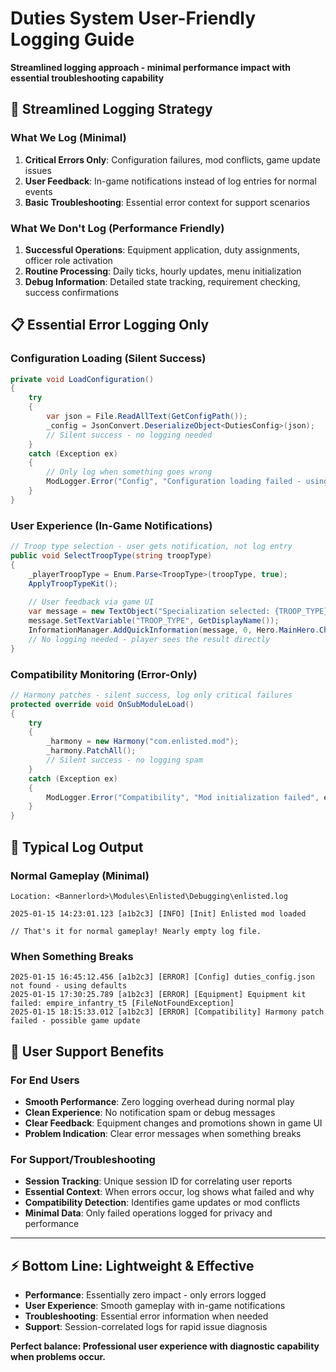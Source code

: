 # Duties System User-Friendly Logging Guide

**Streamlined logging approach - minimal performance impact with essential troubleshooting capability**

## 🎯 Streamlined Logging Strategy

### What We Log (Minimal)
1. **Critical Errors Only**: Configuration failures, mod conflicts, game update issues
2. **User Feedback**: In-game notifications instead of log entries for normal events
3. **Basic Troubleshooting**: Essential error context for support scenarios

### What We Don't Log (Performance Friendly)
1. **Successful Operations**: Equipment application, duty assignments, officer role activation
2. **Routine Processing**: Daily ticks, hourly updates, menu initialization
3. **Debug Information**: Detailed state tracking, requirement checking, success confirmations

## 📋 Essential Error Logging Only

### Configuration Loading (Silent Success)
```csharp
private void LoadConfiguration()
{
    try
    {
        var json = File.ReadAllText(GetConfigPath());
        _config = JsonConvert.DeserializeObject<DutiesConfig>(json);
        // Silent success - no logging needed
    }
    catch (Exception ex)
    {
        // Only log when something goes wrong
        ModLogger.Error("Config", "Configuration loading failed - using defaults", ex);
    }
}
```

### User Experience (In-Game Notifications)
```csharp
// Troop type selection - user gets notification, not log entry
public void SelectTroopType(string troopType)
{
    _playerTroopType = Enum.Parse<TroopType>(troopType, true);
    ApplyTroopTypeKit();
    
    // User feedback via game UI
    var message = new TextObject("Specialization selected: {TROOP_TYPE}. New equipment issued.");
    message.SetTextVariable("TROOP_TYPE", GetDisplayName());
    InformationManager.AddQuickInformation(message, 0, Hero.MainHero.CharacterObject, "");
    // No logging needed - player sees the result directly
}
```

### Compatibility Monitoring (Error-Only)
```csharp
// Harmony patches - silent success, log only critical failures
protected override void OnSubModuleLoad()
{
    try
    {
        _harmony = new Harmony("com.enlisted.mod");
        _harmony.PatchAll();
        // Silent success - no logging spam
    }
    catch (Exception ex)
    {
        ModLogger.Error("Compatibility", "Mod initialization failed", ex);
    }
}
```

## 📄 Typical Log Output

### Normal Gameplay (Minimal)
```
Location: <Bannerlord>\Modules\Enlisted\Debugging\enlisted.log

2025-01-15 14:23:01.123 [a1b2c3] [INFO] [Init] Enlisted mod loaded

// That's it for normal gameplay! Nearly empty log file.
```

### When Something Breaks
```
2025-01-15 16:45:12.456 [a1b2c3] [ERROR] [Config] duties_config.json not found - using defaults
2025-01-15 17:30:25.789 [a1b2c3] [ERROR] [Equipment] Equipment kit failed: empire_infantry_t5 [FileNotFoundException]
2025-01-15 18:15:33.012 [a1b2c3] [ERROR] [Compatibility] Harmony patch failed - possible game update
```

## 🎯 User Support Benefits

### For End Users
- **Smooth Performance**: Zero logging overhead during normal play
- **Clean Experience**: No notification spam or debug messages  
- **Clear Feedback**: Equipment changes and promotions shown in game UI
- **Problem Indication**: Clear error messages when something breaks

### For Support/Troubleshooting
- **Session Tracking**: Unique session ID for correlating user reports
- **Essential Context**: When errors occur, log shows what failed and why
- **Compatibility Detection**: Identifies game updates or mod conflicts
- **Minimal Data**: Only failed operations logged for privacy and performance

---

## ⚡ Bottom Line: Lightweight & Effective

- **Performance**: Essentially zero impact - only errors logged
- **User Experience**: Smooth gameplay with in-game notifications  
- **Troubleshooting**: Essential error information when needed
- **Support**: Session-correlated logs for rapid issue diagnosis

**Perfect balance: Professional user experience with diagnostic capability when problems occur.**